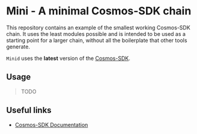 # Mini - A minimal Cosmos-SDK chain

This repository contains an example of the smallest working Cosmos-SDK chain.
It uses the least modules possible and is intended to be used as a starting point for a larger chain, without all the boilerplate that other tools generate.

`Minid` uses the **latest** version of the [Cosmos-SDK](https://github.com/cosmos/cosmos-sdk).

## Usage

> TODO

## Useful links

- [Cosmos-SDK Documentation](https://docs.cosmos.network/)
